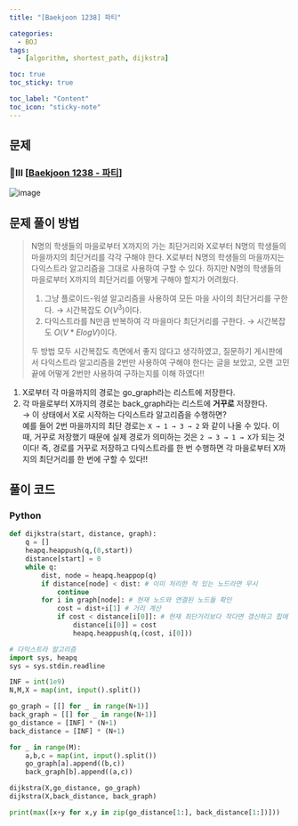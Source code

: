 ```yaml
---
title: "[Baekjoon 1238] 파티" 

categories:
  - BOJ
tags:
  - [algorithm, shortest_path, dijkstra]

toc: true
toc_sticky: true

toc_label: "Content"
toc_icon: "sticky-note"
---
```



## 문제

### 💛Ⅲ [[Baekjoon 1238 - 파티](https://www.acmicpc.net/problem/1238)]  

![image](https://user-images.githubusercontent.com/68420044/203378002-770860cc-93e7-466b-b473-19114560739d.png)    


## 문제 풀이 방법
> N명의 학생들의 마을로부터 X까지의 가는 최단거리와 X로부터 N명의 학생들의 마을까지의 최단거리를 각각 구해야 한다. X로부터 N명의 학생들의 마을까지는 다익스트라 알고리즘을 그대로 사용하여 구할 수 있다. 하지만 N명의 학생들의 마을로부터 X까지의 최단거리를 어떻게 구해야 할지가 어려웠다.
> 
> 1. 그냥 플로이드-워셜 알고리즘을 사용하여 모든 마을 사이의 최단거리를 구한다. → 시간복잡도 $O(V^3)$이다. 
> 2. 다익스트라를 N만큼 반복하여 각 마을마다 최단거리를 구한다. → 시간복잡도 $O(V*ElogV)$이다. 
> 
> 두 방법 모두 시간복잡도 측면에서 좋지 않다고 생각하였고, 질문하기 게시판에서 다익스트라 알고리즘을 2번만 사용하여 구해야 한다는 글을 보았고, 오랜 고민 끝에 어떻게 2번만 사용하여 구하는지를 이해 하였다!!  

1. X로부터 각 마을까지의 경로는 go_graph라는 리스트에 저장한다. 
2. 각 마을로부터 X까지의 경로는 back_graph라는 리스트에 **거꾸로** 저장한다.   
    → 이 상태에서 X로 시작하는 다익스트라 알고리즘을 수행하면?  
    예를 들어 2번 마을까지의 최단 경로는 `X → 1 → 3 → 2` 와 같이 나올 수 있다. 이 때, 거꾸로 저장했기 때문에 실제 경로가 의미하는 것은 `2 → 3 → 1 → X`가 되는 것이다! 즉, 경로를 거꾸로 저장하고 다익스트라를 한 번 수행하면 각 마을로부터 X까지의 최단거리를 한 번에 구할 수 있다!!
    

## 풀이 코드
### Python

```python
def dijkstra(start, distance, graph):
    q = []
    heapq.heappush(q,(0,start))
    distance[start] = 0
    while q:
        dist, node = heapq.heappop(q)
        if distance[node] < dist: # 이미 처리한 적 있는 노드라면 무시
            continue
        for i in graph[node]: # 현재 노드와 연결된 노드들 확인
            cost = dist+i[1] # 거리 계산
            if cost < distance[i[0]]: # 현재 최단거리보다 작다면 갱신하고 힙에 push
                distance[i[0]] = cost
                heapq.heappush(q,(cost, i[0]))

# 다익스트라 알고리즘
import sys, heapq
sys = sys.stdin.readline

INF = int(1e9)
N,M,X = map(int, input().split())

go_graph = [[] for _ in range(N+1)]
back_graph = [[] for _ in range(N+1)]
go_distance = [INF] * (N+1)
back_distance = [INF] * (N+1)

for _ in range(M):
    a,b,c = map(int, input().split())
    go_graph[a].append((b,c))
    back_graph[b].append((a,c))

dijkstra(X,go_distance, go_graph)
dijkstra(X,back_distance, back_graph)

print(max([x+y for x,y in zip(go_distance[1:], back_distance[1:])]))
```

